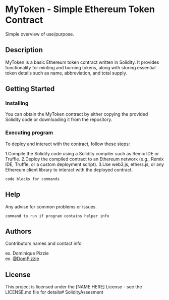 # MyToken - Simple Ethereum Token Contract

Simple overview of use/purpose.

## Description

MyToken is a basic Ethereum token contract written in Solidity. It provides functionality for minting and burning tokens, along with storing essential token details such as name, abbreviation, and total supply.
## Getting Started

### Installing

You can obtain the MyToken contract by either copying the provided Solidity code or downloading it from the repository.

### Executing program

To deploy and interact with the contract, follow these steps:

1.Compile the Solidity code using a Solidity compiler such as Remix IDE or Truffle.
2.Deploy the compiled contract to an Ethereum network (e.g., Remix IDE, Truffle, or a custom deployment script).
3.Use web3.js, ethers.js, or any Ethereum client library to interact with the deployed contract.
```
code blocks for commands
```

## Help

Any advise for common problems or issues.
```
command to run if program contains helper info
```

## Authors

Contributors names and contact info

ex. Dominique Pizzie  
ex. [@DomPizzie](https://twitter.com/dompizzie)


## License

This project is licensed under the [NAME HERE] License - see the LICENSE.md file for details# SolidityAssesment
